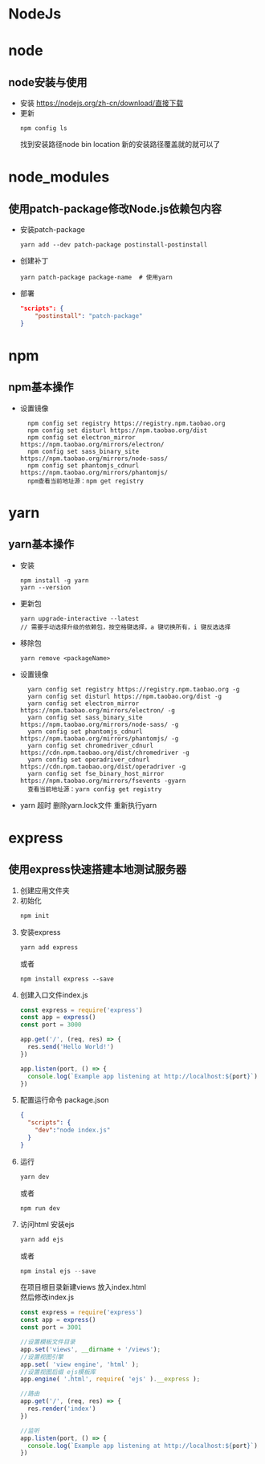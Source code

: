 # NodeJs
# node
## node安装与使用
- 安装
  https://nodejs.org/zh-cn/download/直接下载
- 更新
  ```
  npm config ls
  ```
  找到安装路径node bin location
  新的安装路径覆盖就的就可以了

#  node_modules
## 使用patch-package修改Node.js依赖包内容
- 安装patch-package
    ```
    yarn add --dev patch-package postinstall-postinstall
    ```
- 创建补丁
    ```
    yarn patch-package package-name  # 使用yarn
    ```
- 部署
    ```json
    "scripts": {
        "postinstall": "patch-package"
    }
    ```

# npm
## npm基本操作
- 设置镜像
  ```
    npm config set registry https://registry.npm.taobao.org
    npm config set disturl https://npm.taobao.org/dist
    npm config set electron_mirror https://npm.taobao.org/mirrors/electron/
    npm config set sass_binary_site https://npm.taobao.org/mirrors/node-sass/
    npm config set phantomjs_cdnurl https://npm.taobao.org/mirrors/phantomjs/
    npm查看当前地址源：npm get registry
  ```

# yarn
## yarn基本操作
- 安装
  ```
  npm install -g yarn
  yarn --version
  ```
- 更新包
  ```
  yarn upgrade-interactive --latest
  // 需要手动选择升级的依赖包，按空格键选择，a 键切换所有，i 键反选选择
  ```
- 移除包
  ```
  yarn remove <packageName>
  ```
- 设置镜像
  ```
    yarn config set registry https://registry.npm.taobao.org -g
    yarn config set disturl https://npm.taobao.org/dist -g
    yarn config set electron_mirror https://npm.taobao.org/mirrors/electron/ -g
    yarn config set sass_binary_site https://npm.taobao.org/mirrors/node-sass/ -g
    yarn config set phantomjs_cdnurl https://npm.taobao.org/mirrors/phantomjs/ -g
    yarn config set chromedriver_cdnurl https://cdn.npm.taobao.org/dist/chromedriver -g
    yarn config set operadriver_cdnurl https://cdn.npm.taobao.org/dist/operadriver -g
    yarn config set fse_binary_host_mirror https://npm.taobao.org/mirrors/fsevents -gyarn
    查看当前地址源：yarn config get registry
  ```
- yarn 超时
  删除yarn.lock文件 重新执行yarn

# express
## 使用express快速搭建本地测试服务器
1. 创建应用文件夹
2. 初始化
    ```powershell
    npm init
    ```
3. 安装express
    ```powershell
    yarn add express
    ```
    或者
    ```
    npm install express --save
    ```
4. 创建入口文件index.js
    ```javascript
    const express = require('express')
    const app = express()
    const port = 3000

    app.get('/', (req, res) => {
      res.send('Hello World!')
    })

    app.listen(port, () => {
      console.log(`Example app listening at http://localhost:${port}`)
    })
    ```
5. 配置运行命令
    package.json
    ```json
    {
      "scripts": {
        "dev":"node index.js"
      }
    }
    ```
6. 运行
    ```powershell
    yarn dev
    ```
    或者
    ```
    npm run dev
    ```
7. 访问html
    安装ejs
    ```powershell
    yarn add ejs
    ```
    或者
    ```powershell
    npm instal ejs --save
    ```
    在项目根目录新建views 放入index.html  
    然后修改index.js  
    ```javascript
    const express = require('express')
    const app = express()
    const port = 3001

    //设置模板文件目录
    app.set('views', __dirname + '/views');
    //设置视图引擎
    app.set( 'view engine', 'html' );
    //设置视图后缀 ejs模板库
    app.engine( '.html', require( 'ejs' ).__express );

    //路由
    app.get('/', (req, res) => {
      res.render('index')
    })

    //监听
    app.listen(port, () => {
      console.log(`Example app listening at http://localhost:${port}`)
    })
    ```